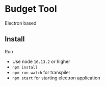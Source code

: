 # Budget Tool

Electron based 

## Install

Run

- Use node `16.13.2` or higher
- `npm install`
- `npm run watch` for transpiler
- `npm start` for starting electron application
